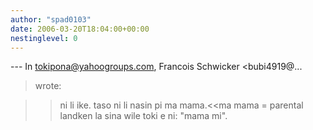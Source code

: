 ```yaml
---
author: "spad0103"
date: 2006-03-20T18:04:00+00:00
nestinglevel: 0
---
```

\---
 In [tokipona@yahoogroups.com](mailto://tokipona@yahoogroups.com), Francois Schwicker <bubi4919@...
>wrote:

>> ni li ike. taso ni li nasin pi ma mama.<<ma mama = parental landken la sina wile toki e ni: "mama mi".